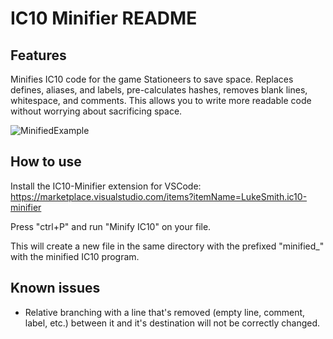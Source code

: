 # IC10 Minifier README

## Features

Minifies IC10 code for the game Stationeers to save space. Replaces defines, aliases, and labels, pre-calculates hashes, removes blank lines, whitespace, and comments. This allows you to write more readable code without worrying about sacrificing space.

![MinifiedExample](https://github.com/user-attachments/assets/2588b61b-7409-4f9f-a708-5b8abef91b76)

## How to use

Install the IC10-Minifier extension for VSCode: https://marketplace.visualstudio.com/items?itemName=LukeSmith.ic10-minifier

Press "ctrl+P" and run "Minify IC10" on your file.

This will create a new file in the same directory with the prefixed "minified_" with the minified IC10 program.

## Known issues

* Relative branching with a line that's removed (empty line, comment, label, etc.) between it and it's destination will not be correctly changed.
